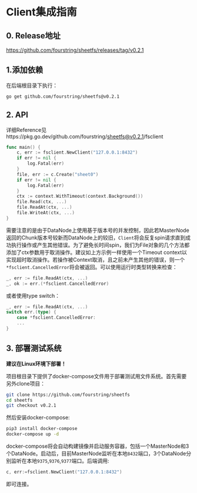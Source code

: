 # Client集成指南

## 0. Release地址

https://github.com/fourstring/sheetfs/releases/tag/v0.2.1

## 1.添加依赖

在后端根目录下执行：

```bash
go get github.com/fourstring/sheetfs@v0.2.1
```

## 2. API

详细Reference见https://pkg.go.dev/github.com/fourstring/sheetfs@v0.2.1/fsclient

```go
func main() {
    c, err := fsclient.NewClient("127.0.0.1:8432")
    if err != nil {
        log.Fatal(err)
    }
    file, err := c.Create("sheet0")
    if err != nil {
        log.Fatal(err)
    }
    ctx := context.WithTimeout(context.Background())
    file.Read(ctx, ...)
    file.ReadAt(ctx, ...)
    file.WriteAt(ctx, ...)
}
```

需要注意的是由于DataNode上使用基于版本号的并发控制，因此若MasterNode返回的Chunk版本号较新而DataNode上的较旧，`Client`将会反复spin请求直到成功执行操作或产生其他错误。为了避免长时间spin，我们为File对象的几个方法都添加了ctx参数用于取消操作。建议如上方示例一样使用一个Timeout context以实现超时取消操作。若操作被Context取消，且之前未产生其他的错误，则一个`*fsclient.CancelledError`将会被返回。可以使用运行时类型转换来检查：

```go
_, err := file.ReadAt(ctx, ...)
_, ok := err.(*fsclient.CancelledError)
```

或者使用type switch：

```go
_, err := file.ReadAt(ctx, ...)
switch err.(type) {
    case *fsclient.CancelledError:
    ...
}
```

## 3. 部署测试系统

**建议在Linux环境下部署！**

项目根目录下提供了docker-compose文件用于部署测试用文件系统。首先需要另外clone项目：

```bash
git clone https://github.com/fourstring/sheetfs
cd sheetfs
git checkout v0.2.1
```

然后安装docker-compose:

```bash
pip3 install docker-compose
docker-compose up -d
```

docker-compose将会自动构建镜像并启动服务容器，包括一个MasterNode和3个DataNode。启动后，目前MasterNode监听在本地`8432`端口，3个DataNode分别监听在本地`9375`,`9376`,`9377`端口。后端调用:

```go
c, err:=fsclient.NewClient("127.0.0.1:8432")
```

即可连接。

